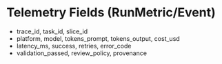 # Telemetry Fields (RunMetric/Event)

- trace_id, task_id, slice_id
- platform, model, tokens_prompt, tokens_output, cost_usd
- latency_ms, success, retries, error_code
- validation_passed, review_policy, provenance
